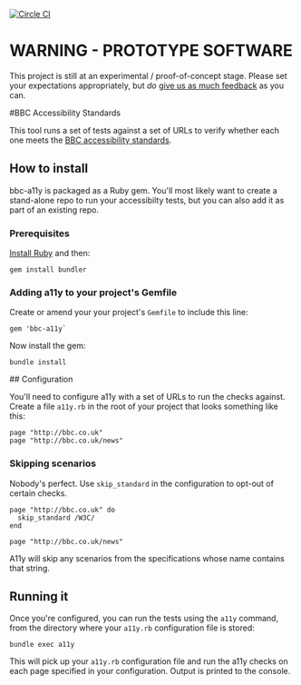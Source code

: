 [![Circle CI](https://circleci.com/gh/cucumber-ltd/bbc-a11y.svg?style=svg&circle-token=00d656fd091643ad692c78ca60e30ad95df9563a)](https://circleci.com/gh/cucumber-ltd/bbc-a11y)

# WARNING - PROTOTYPE SOFTWARE

This project is still at an experimental / proof-of-concept stage. Please set your expectations appropriately, but *do* [give us as much feedback](https://github.com/cucumber-ltd/bbc-a11y/issues) as you can.

#BBC Accessibility Standards

This tool runs a set of tests against a set of URLs to verify whether each one meets the [BBC accessibility standards](http://www.bbc.co.uk/guidelines/futuremedia/accessibility/).

## How to install

bbc-a11y is packaged as a Ruby gem. You'll most likely want to create a stand-alone repo to run your accessibilty tests,
but you can also add it as part of an existing repo.

### Prerequisites

[Install Ruby](https://www.ruby-lang.org/en/documentation/installation/) and then:

    gem install bundler

### Adding a11y to your project's Gemfile

Create or amend your your project's `Gemfile` to include this line:

    gem 'bbc-a11y`

Now install the gem:

    bundle install

## Configuration

You'll need to configure a11y with a set of URLs to run the checks against. Create a file `a11y.rb` in the root of your project that looks something like this:

```
page "http://bbc.co.uk"
page "http://bbc.co.uk/news"
```

### Skipping scenarios

Nobody's perfect. Use `skip_standard` in the configuration to opt-out of certain checks.

```
page "http://bbc.co.uk" do
  skip_standard /W3C/
end

page "http://bbc.co.uk/news"
```

A11y will skip any scenarios from the specifications whose name contains that string.

## Running it

Once you're configured, you can run the tests using the `a11y` command, from the directory where your `a11y.rb` configuration file is stored:

    bundle exec a11y

This will pick up your `a11y.rb` configuration file and run the a11y checks on each page specified in your configuration.
Output is printed to the console.
